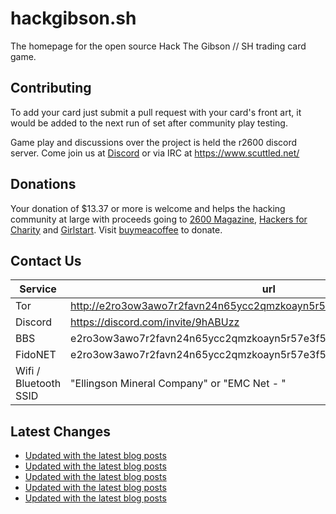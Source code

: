 # hackgibson.sh
The homepage for the open source Hack The Gibson // SH trading card game.


## Contributing

To add your card just submit a pull request with your card's front art, it would be added to the next run of set after community play testing.

Game play and discussions over the project is held the r2600 discord server. Come join us at [Discord](https://discord.com/invite/9hABUzz) or via IRC at https://www.scuttled.net/


## Donations

Your donation of $13.37 or more is welcome and helps the hacking community at large with proceeds going to [2600 Magazine](https://2600.com/), [Hackers for Charity](https://hackersforcharity.org) and [Girlstart](https://girlstart.org).  Visit [buymeacoffee](https://www.buymeacoffee.com/hackgibson.sh) to donate.


## Contact Us

Service | url
-|-
Tor | http://e2ro3ow3awo7r2favn24n65ycc2qmzkoayn5r57e3f56nvjwdcgg32ad.onion
Discord | https://discord.com/invite/9hABUzz
BBS | e2ro3ow3awo7r2favn24n65ycc2qmzkoayn5r57e3f56nvjwdcgg32ad.onion:23
FidoNET | e2ro3ow3awo7r2favn24n65ycc2qmzkoayn5r57e3f56nvjwdcgg32ad.onion:24554
Wifi / Bluetooth SSID | "Ellingson Mineral Company" or "EMC Net - <fidonet address>"

## Latest Changes
<!-- BLOG-POST-LIST:START -->
- [Updated with the latest blog posts](https://github.com/DFW2600/hackgibson.sh/commit/c61cec1ca48230d0553d5032ea0477e75b6a9105)
- [Updated with the latest blog posts](https://github.com/DFW2600/hackgibson.sh/commit/fbeaab60712c147a27b843098c0abcefe3ed6665)
- [Updated with the latest blog posts](https://github.com/DFW2600/hackgibson.sh/commit/ae1625b5ce5f2574d89d6754d438e3a3f530ffd4)
- [Updated with the latest blog posts](https://github.com/DFW2600/hackgibson.sh/commit/cc856777ba72f6bdd08565f4ea01eac2e52c7414)
- [Updated with the latest blog posts](https://github.com/DFW2600/hackgibson.sh/commit/50bba975456fcef7b9caf2479476d75e9b3eb91d)
<!-- BLOG-POST-LIST:END -->
